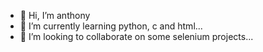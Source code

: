 - 👋 Hi, I’m anthony
- 🌱 I’m currently learning python, c and html...
- 💞️ I’m looking to collaborate on some selenium projects...

<!---
be happy!
--->
